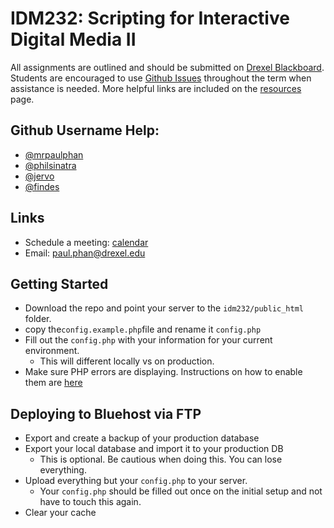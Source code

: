 # IDM232: Scripting for Interactive Digital Media II

All assignments are outlined and should be submitted on [Drexel Blackboard](https://learn.dcollege.net). Students are encouraged to use [Github Issues](https://help.github.com/articles/about-issues/) throughout the term when assistance is needed. More helpful links are included on the [resources](docs/resources.md) page.

## Github Username Help:
- [@mrpaulphan](https://github.com/mrpaulphan)
- [@philsinatra](https://github.com/philsinatra)
- [@jervo](https://github.com/jervo)
- [@findes](https://github.com/findes)

## Links 
- Schedule a meeting: [calendar](https://calendly.com/mr-paulphan)
- Email: [paul.phan@drexel.edu](mailto:paul.phan@drexel.edu)

## Getting Started
- Download the repo and point your server to the `idm232/public_html` folder. 
- copy the`config.example.php`file and rename it `config.php`
- Fill out the `config.php` with your information for your current environment.
  - This will different locally vs on production.
- Make sure PHP errors are displaying. Instructions on how to enable them are [here](https://github.com/mrpaulphan/idm232/blob/master/docs/display_errors.md)
## Deploying to Bluehost via FTP
- Export and create a backup of your production database
- Export your local database and import it to your production DB
  - This is optional. Be cautious when doing this. You can lose everything.
- Upload everything but your `config.php` to your server.
  - Your `config.php` should be filled out once on the initial setup and not have to touch this again.
- Clear your cache
